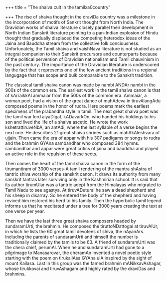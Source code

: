 +++
title = "The shaiva cult in the tamilxa0country"

+++
The rise of shaiva thought in the draviDa country was a milestone in the
incorporation of motifs of Sankrit thought from North India. The
Dravidian works of shaiva literature closely parallel their development
in North Indian Sanskrit literature pointing to a pan-Indian explosion
of Hindu thought that gradually displaced the competing heterodox ideas
of the Jaina and Bauddha stream from the collective folk conciousness.
Unfortunately, the Tamil shaiva and vaishNava literature is not studied
as an integral companion to their Sanskrit precursors and counterparts
because of the political perversion of Dravidian nationalism and Tamil
chauvinism in the past century. The importance of the Dravidian
literature is underscored by the fact that it represents one of the few
ancient traditions in a regional langugage that has scope and bulk
comparable to the Sanskrit tradition.  
  
The classical tamil shaiva canon was made by nambi ANDAr nambi in the
900s of the common era. The earliest work in the tamil shaiva canon is
that of kArraikkAl ammaiar from the 500s of the common era. Ammaiar, a
woman poet, had a vision of the great dance of mahAdeva in tiruvAlangAdu
composed poems in the honor of rudra. Here poems mark the earliest
specimens of the prabandha style in tamil. The next great shaiva poet
was the tamil war lord aiyaDigaL kADavarkOn, who handed his holdings to
his son and lived the life of a shaiva ascetic. He wrote the work
kshetrattiruveNbA, an antAdi, where the last syllable of a verse begins
the next one. He describes 21 great shaiva shrines such as
mahAkAleshvara of ujjain. Then came the era of appar with his 307
padigams or songs to rudra and the brahmin GYAna sambandhar who composed
384 hymns. sambandhar and appar were great critics of jaina and bauddha
and played an active role in the repulsion of these sects.

Then comes the heart of the tamil shaiva canon in the form of the
tirumantiram of 3000 verses-A tamil rendering of the mantra shAstra of
tantric shiva worship of the sanskrit canon. It draws its authority from
many sanskrit tantras later surviving only in the Kashmirian school. It
is said that its author tirumUlar was a tantric adept from the Himalayas
who migrated to Tamil Nadu to see agastya. At tiruvADuturai he saw a
dead shepherd and his sheep in disarray. So he entered the body of the
shepherd and having revived him restored his herd to his family. Then
the hyperbolic tamil legend informs us that he meditated under a tree
for 3000 years creating the text at one verse per year.

Then we have the last three great shaiva composers headed by
sundaramUrti, the brahmin. He composed the tiruttoNDattogai at
tiruvAlUr, in which he lists the 60 great tamil devotees of shiva, the
nAyanArs. Including the parents of sundaramUrti and himself the number
is traditionally claimed by the tamils to be 63. A friend of
sundaramUrti was the chera chief, perumAl. When he and sundaramUrti had
gone to a pilgrimage to Manasarovar, the cheramAn invented a novel
poetic style starting with the poem on tirukailAsa GYAna ulA inspired by
the sight of mount Kailasa. Last in this group was the famed brahmin
mANikkavAshagar, whose tirukkovai and tiruvAshagam and highly rated by
the draviDas and brahmins.
